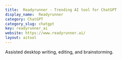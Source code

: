 ```yaml
---
title:  Readyrunner - Trending AI tool for ChatGPT
display_name:  Readyrunner
category: ChatGPT
category_slug: chatgpt
key: readyrunner_ai
website: https://www.readyrunner.ai/
layout: aitool
---
```


Assisted desktop writing, editing, and brainstorming.
